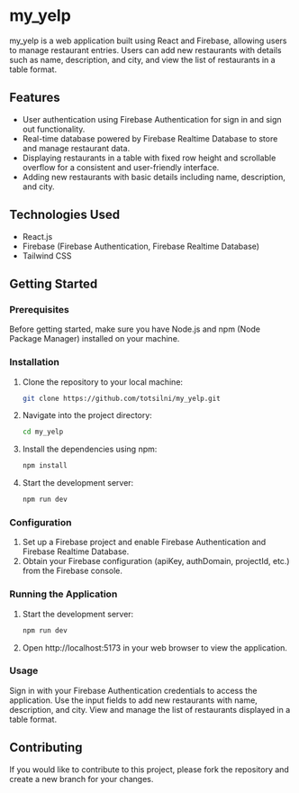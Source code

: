 # my_yelp

my_yelp is a web application built using React and Firebase, allowing users to manage restaurant entries. Users can add new restaurants with details such as name, description, and city, and view the list of restaurants in a table format.

## Features

- User authentication using Firebase Authentication for sign in and sign out functionality.
- Real-time database powered by Firebase Realtime Database to store and manage restaurant data.
- Displaying restaurants in a table with fixed row height and scrollable overflow for a consistent and user-friendly interface.
- Adding new restaurants with basic details including name, description, and city.

## Technologies Used

- React.js
- Firebase (Firebase Authentication, Firebase Realtime Database)
- Tailwind CSS

## Getting Started

### Prerequisites

Before getting started, make sure you have Node.js and npm (Node Package Manager) installed on your machine.

### Installation

1. Clone the repository to your local machine:

   ```bash
   git clone https://github.com/totsilni/my_yelp.git
   ```

2. Navigate into the project directory:
   ```bash
   cd my_yelp
   ```
3. Install the dependencies using npm:
   ```bash
   npm install
   ```
4. Start the development server:
   ```bash
   npm run dev
   ```

### Configuration

1. Set up a Firebase project and enable Firebase Authentication and Firebase Realtime Database.
2. Obtain your Firebase configuration (apiKey, authDomain, projectId, etc.) from the Firebase console.

### Running the Application

1. Start the development server:
   ```bash
   npm run dev
   ```
2. Open http://localhost:5173 in your web browser to view the application.

### Usage

Sign in with your Firebase Authentication credentials to access the application.
Use the input fields to add new restaurants with name, description, and city.
View and manage the list of restaurants displayed in a table format.
## Contributing

If you would like to contribute to this project, please fork the repository and create a new branch for your changes.
